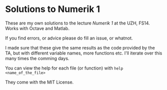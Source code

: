 # Solutions to Numerik 1

These are my own solutions to the lecture *Numerik 1* at the UZH, FS14. Works with Octave and Matlab.

If you find errors, or advice please do fill an issue, or whatnot.

I made sure that these give the same results as the code provided by the TA,
but with different variable names, more functions etc.
I'll iterate over this many times the comming days.

You can view the help for each file (or function) with `help <name_of_the_file>`

They come with the MIT License.